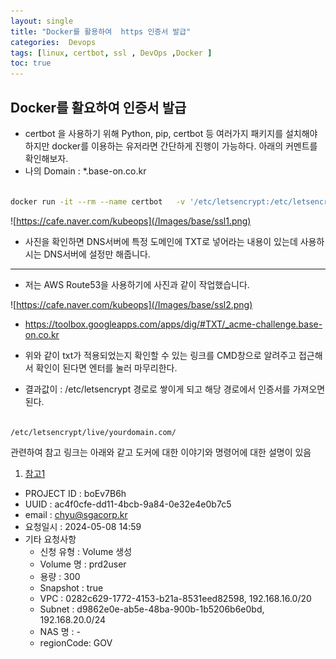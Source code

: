 ```yaml
---
layout: single
title: "Docker를 활용하여  https 인증서 발급"
categories:  Devops
tags: [linux, certbot, ssl , DevOps ,Docker ]
toc: true
---
```



## Docker를 활요하여 인증서 발급

- certbot 을 사용하기 위해 Python, pip, certbot 등 여러가지 패키지를 설치해야하지만 docker를 이용하는 유저라면 간단하게 진행이 가능하다. 아래의 커멘트를 확인해보자.
- 나의 Domain : *.base-on.co.kr

~~~bash

docker run -it --rm --name certbot   -v '/etc/letsencrypt:/etc/letsencrypt'   -v '/var/lib/letsencrypt:/var/lib/letsencrypt'   certbot/certbot certonly -d '*.base-on.co.kr' --manual --preferred-challenges dns --server https://acme-v02.api.letsencrypt.org/directory --register-unsafely-without-email

~~~

![https://cafe.naver.com/kubeops](/Images/base/ssl1.png)


- 사진을 확인하면 DNS서버에 특정 도메인에 TXT로 넣어라는 내용이 있는데 사용하시는 DNS서버에 설정만 해줍니다.

____ 

- 저는 AWS Route53을 사용하기에 사진과 같이 작업했습니다.
  

![https://cafe.naver.com/kubeops](/Images/base/ssl2.png)


- https://toolbox.googleapps.com/apps/dig/#TXT/_acme-challenge.base-on.co.kr
- 위와 같이 txt가 적용되었는지 확인할 수 있는 링크를 CMD창으로 알려주고 접근해서 확인이 된다면 엔터를 눌러 마무리한다.







- 결과값이 : /etc/letsencrypt 경로로 쌓이게 되고  해당 경로에서 인증서를 가져오면된다.

~~~bash

/etc/letsencrypt/live/yourdomain.com/
~~~



관련하여 참고 링크는 아래와 같고 도커에 대한 이야기와 명령어에 대한 설명이 있음

1. [참고1](https://lynlab.co.kr/blog/72?source=post_page-----8b00a29a8bd3--------------------------------)




* PROJECT ID : boEv7B6h
* UUID : ac4f0cfe-dd11-4bcb-9a84-0e32e4e0b7c5
* email : chyu@sgacorp.kr
* 요청일시 : 2024-05-08 14:59
* 기타 요청사항
    * 신청 유형 : Volume 생성
    * Volume 명 : prd2user
    * 용량 : 300
    * Snapshot : true
    * VPC : 0282c629-1772-4153-b21a-8531eed82598, 192.168.16.0/20
    * Subnet : d9862e0e-ab5e-48ba-900b-1b5206b6e0bd, 192.168.20.0/24
    * NAS 명 : -
    * regionCode: GOV

